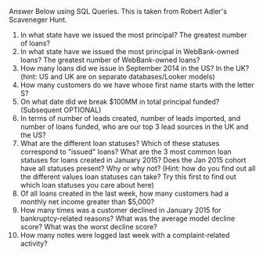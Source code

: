 Answer Below using SQL Queries. This is taken from Robert Adler's Scaveneger Hunt. 

1) In what state have we issued the most principal? The greatest number of loans?
2) In what state have we issued the most principal in WebBank-owned loans? The greatest number of WebBank-owned loans?
3) How many loans did we issue in September 2014 in the US? In the UK? (hint: US and UK are on separate databases/Looker models)
4) How many customers do we have whose first name starts with the letter S?
5) On what date did we break $100MM in total principal funded?
(Subsequent OPTIONAL)
6) In terms of number of leads created, number of leads imported, and number of loans funded, who are our top 3 lead sources in the UK and the US?
7) What are the different loan statuses? Which of these statuses correspond to "issued" loans? What are the 3 most common loan statuses for loans created in January 2015? Does the Jan 2015 cohort have all statuses present? Why or why not? (Hint: how do you find out all the different values loan statuses can take? Try this first to find out which loan statuses you care about here)
8) Of all loans created in the last week, how many customers had a monthly net income greater than $5,000?
9) How many times was a customer declined in January 2015 for bankruptcy-related reasons? What was the average model decline score? What was the worst decline score?
10) How many notes were logged last week with a complaint-related activity?

